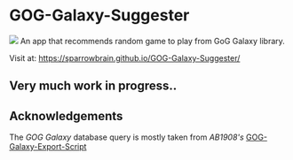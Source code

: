 # GOG-Galaxy-Suggester
![](https://github.com/SparrowBrain/GOG-Galaxy-Suggester/workflows/Continuous%20Integration/badge.svg)
An app that recommends random game to play from GoG Galaxy library.

Visit at: https://sparrowbrain.github.io/GOG-Galaxy-Suggester/

## Very much work in progress..

## Acknowledgements
The *GOG Galaxy* database query is mostly taken from *AB1908's* [GOG-Galaxy-Export-Script](https://github.com/AB1908/GOG-Galaxy-Export-Script)
